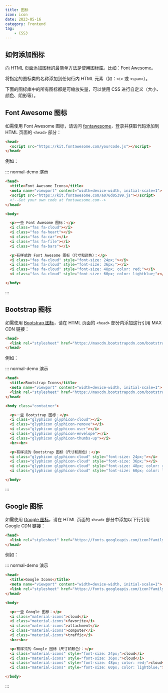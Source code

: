 ```yaml
---
title: 图标
icon: icon
date: 2023-05-16
category: Frontend
tag:
    - CSS3
---
```


## 如何添加图标

向 HTML 页面添加图标的最简单方法是使用图标库。比如：Font Awesome。

将指定的图标类的名称添加到任何行内 HTML 元素（如：`<i>` 或 `<span>`）。

下面的图标库中的所有图标都是可缩放矢量，可以使用 CSS 进行自定义（大小、颜色、阴影等）。

## Font Awesome 图标

如需使用 Font Awesome 图标，请访问 [fontawesome](https://fontawesome.com/)，登录并获取代码添加到 HTML 页面的 `<head>` 部分：

```html
<head>
  <script src="https://kit.fontawesome.com/yourcode.js"></script>
</head>
```

例如：

::: normal-demo 演示

```html
<head>
  <title>Font Awesome Icons</title>
  <meta name="viewport" content="width=device-width, initial-scale=1">
  <script src="https://kit.fontawesome.com/a076d05399.js"></script>
  <!--Get your own code at fontawesome.com-->
</head>

<body>

  <p>一些 Font Awesome 图标：</p>
  <i class="fas fa-cloud"></i>
  <i class="fas fa-heart"></i>
  <i class="fas fa-car"></i>
  <i class="fas fa-file"></i>
  <i class="fas fa-bars"></i>

  <p>有样式的 Font Awesome 图标（尺寸和颜色）：</p>
  <i class="fas fa-cloud" style="font-size: 24px;"></i>
  <i class="fas fa-cloud" style="font-size: 36px;"></i>
  <i class="fas fa-cloud" style="font-size: 48px; color: red;"></i>
  <i class="fas fa-cloud" style="font-size: 60px; color: lightblue;"></i>

</body>
```

:::

## Bootstrap 图标

如需使用 [Bootstrap 图标](https://v5.bootcss.com/)，请在 HTML 页面的 `<head>` 部分内添加这行引用 MAX CDN 链接：

```html
<head>
  <link rel="stylesheet" href="https://maxcdn.bootstrapcdn.com/bootstrap/3.3.7/css/bootstrap.min.css">
</head>
```

例如：

::: normal-demo 演示

```html
<head>
  <title>Bootstrap Icons</title>
  <meta name="viewport" content="width=device-width, initial-scale=1">
  <link rel="stylesheet" href="https://maxcdn.bootstrapcdn.com/bootstrap/3.3.7/css/bootstrap.min.css">
</head>

<body class="container">

  <p>一些 Bootstrap 图标：</p>
  <i class="glyphicon glyphicon-cloud"></i>
  <i class="glyphicon glyphicon-remove"></i>
  <i class="glyphicon glyphicon-user"></i>
  <i class="glyphicon glyphicon-envelope"></i>
  <i class="glyphicon glyphicon-thumbs-up"></i>
  <br><br>

  <p>有样式的 Bootstrap 图标（尺寸和颜色）：</p>
  <i class="glyphicon glyphicon-cloud" style="font-size: 24px;"></i>
  <i class="glyphicon glyphicon-cloud" style="font-size: 36px;"></i>
  <i class="glyphicon glyphicon-cloud" style="font-size: 48px; color: red;"></i>
  <i class="glyphicon glyphicon-cloud" style="font-size: 60px; color: lightblue;"></i>

</body>
```

:::

## Google 图标

如需使用 [Google 图标](https://www.mdui.org/docs/material_icon)，请在 HTML 页面的 `<head>` 部分中添加以下行引用 Google CDN 链接：

```html
<head>
  <link rel="stylesheet" href="https://fonts.googleapis.com/icon?family=Material+Icons">
</head>
```

例如：

::: normal-demo 演示

```html
<head>
  <title>Google Icons</title>
  <meta name="viewport" content="width=device-width, initial-scale=1">
  <link rel="stylesheet" href="https://fonts.googleapis.com/icon?family=Material+Icons">
</head>

<body>

  <p>一些 Google 图标：</p>
  <i class="material-icons">cloud</i>
  <i class="material-icons">favorite</i>
  <i class="material-icons">attachment</i>
  <i class="material-icons">computer</i>
  <i class="material-icons">traffic</i>
  <br><br>

  <p>有样式的 Google 图标（尺寸和颜色）：</p>
  <i class="material-icons" style="font-size: 24px;">cloud</i>
  <i class="material-icons" style="font-size: 36px;">cloud</i>
  <i class="material-icons" style="font-size: 48px; color: red;">cloud</i>
  <i class="material-icons" style="font-size: 60px; color: lightblue;">cloud</i>

</body>
```

:::

